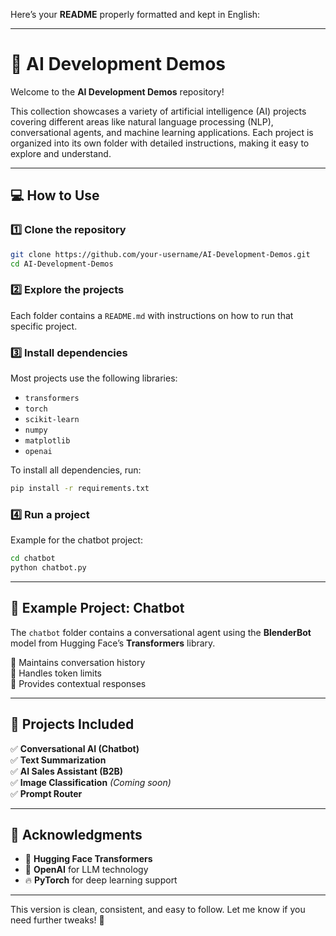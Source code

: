 Here’s your **README** properly formatted and kept in English:

---

# 🧠 AI Development Demos

Welcome to the **AI Development Demos** repository!  

This collection showcases a variety of artificial intelligence (AI) projects covering different areas like natural language processing (NLP), conversational agents, and machine learning applications. Each project is organized into its own folder with detailed instructions, making it easy to explore and understand.

---

## 💻 How to Use

### 1️⃣ Clone the repository

```bash
git clone https://github.com/your-username/AI-Development-Demos.git
cd AI-Development-Demos
```

### 2️⃣ Explore the projects

Each folder contains a `README.md` with instructions on how to run that specific project.

### 3️⃣ Install dependencies

Most projects use the following libraries:

- `transformers`  
- `torch`  
- `scikit-learn`  
- `numpy`  
- `matplotlib`  
- `openai`  

To install all dependencies, run:

```bash
pip install -r requirements.txt
```

### 4️⃣ Run a project

Example for the chatbot project:

```bash
cd chatbot
python chatbot.py
```

---

## 📝 Example Project: Chatbot

The `chatbot` folder contains a conversational agent using the **BlenderBot** model from Hugging Face’s **Transformers** library.  

🔹 Maintains conversation history  
🔹 Handles token limits  
🔹 Provides contextual responses  

---

## 🧩 Projects Included

✅ **Conversational AI (Chatbot)**  
✅ **Text Summarization**  
✅ **AI Sales Assistant (B2B)**  
✅ **Image Classification** *(Coming soon)*  
✅ **Prompt Router**  

---

## 🙌 Acknowledgments

- 🤗 **Hugging Face Transformers**  
- 🧠 **OpenAI** for LLM technology  
- 🔥 **PyTorch** for deep learning support  

---

This version is clean, consistent, and easy to follow. Let me know if you need further tweaks! 🚀